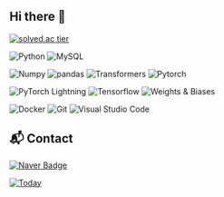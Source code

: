 ## Hi there 👋


[![solved.ac tier](http://mazassumnida.wtf/api/v2/generate_badge?boj=Ilikestrawberry)](https://solved.ac/1204jh)

![Python](https://img.shields.io/badge/Python⭐⭐⭐-3776AB.svg?&style=for-the-badge&logo=Python&logoColor=white)
![MySQL](https://img.shields.io/badge/MySQL⭐⭐-4479A1.svg?&style=for-the-badge&logo=MySQL&logoColor=white)


![Numpy](https://img.shields.io/badge/Numpy-013243.svg?&style=for-the-badge&logo=Numpy&logoColor=white)
![pandas](https://img.shields.io/badge/pandas-150458.svg?&style=for-the-badge&logo=pandas&logoColor=white)
![Transformers](https://img.shields.io/badge/🤗%20Transformers-FFBE00.svg?&style=for-the-badge)
![Pytorch](https://img.shields.io/badge/Pytorch-EE4C2C.svg?&style=for-the-badge&logo=Pytorch&logoColor=white)
  
![PyTorch Lightning](https://img.shields.io/badge/PyTorch%20Lightning-792EE5.svg?&style=for-the-badge&logo=PyTorch%20Lightning&logoColor=white)
![Tensorflow](https://img.shields.io/badge/Tensorflow-FF6F00.svg?&style=for-the-badge&logo=Tensorflow&logoColor=white)
![Weights & Biases](https://img.shields.io/badge/Weights&Biases-FFBE00.svg?&style=for-the-badge&logo=WeightsandBiases&logoColor=white)


![Docker](https://img.shields.io/badge/Docker-2496ED.svg?&style=for-the-badge&logo=Docker&logoColor=white)
![Git](https://img.shields.io/badge/Git-F05032.svg?&style=for-the-badge&logo=Git&logoColor=white)
![Visual Studio Code](https://img.shields.io/badge/Visual%20Studio%20Code-007ACC.svg?&style=for-the-badge&logo=Visual%20Studio%20Code&logoColor=white)


## :mailbox_with_mail: Contact
[![Naver Badge](https://img.shields.io/badge/Naver-03C75A?style=flat-square&logo=Naver&logoColor=white&link=mailto:jh921204@naver.com)](mailto:rlatngus1691@naver.com)


[![Today](https://hits.seeyoufarm.com/api/count/incr/badge.svg?url=https%3A%2F%2Fgithub.com%2FIlikestrawberry&count_bg=%23BAA229&title_bg=%23DDD831&icon=micro-dot-blog.svg&icon_color=%23989796&title=Today&edge_flat=false)](https://hits.seeyoufarm.com)


<!--
**Ilikestrawberry/ilikestrawberry** is a ✨ _special_ ✨ repository because its `README.md` (this file) appears on your GitHub profile.

Here are some ideas to get you started:

- 🔭 I’m currently working on ...
- 🌱 I’m currently learning ...
- 👯 I’m looking to collaborate on ...
- 🤔 I’m looking for help with ...
- 💬 Ask me about ...
- 📫 How to reach me: ...
- 😄 Pronouns: ...
- ⚡ Fun fact: ...
-->
